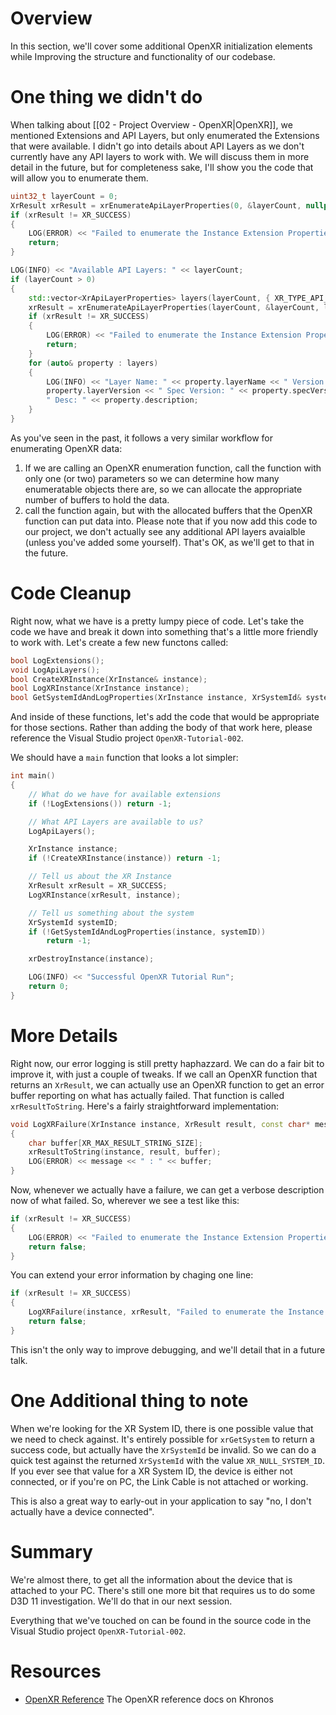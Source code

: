 # Overview
In this section, we'll cover some additional OpenXR initialization elements while Improving the structure and functionality of our codebase.
# One thing we didn't do
When talking about [[02 - Project Overview - OpenXR|OpenXR]], we mentioned Extensions  and API Layers, but only enumerated the Extensions that were available. I didn't go into details about API Layers as we don't currently have any API layers to work with. We will discuss them in more detail in the future, but for completeness sake, I'll show you the code that will allow you to enumerate them.

```c++
uint32_t layerCount = 0;
XrResult xrResult = xrEnumerateApiLayerProperties(0, &layerCount, nullptr);
if (xrResult != XR_SUCCESS)
{
	LOG(ERROR) << "Failed to enumerate the Instance Extension Properties";
	return;
}

LOG(INFO) << "Available API Layers: " << layerCount;
if (layerCount > 0)
{
	std::vector<XrApiLayerProperties> layers(layerCount, { XR_TYPE_API_LAYER_PROPERTIES });
	xrResult = xrEnumerateApiLayerProperties(layerCount, &layerCount, layers.data());
	if (xrResult != XR_SUCCESS)
	{
		LOG(ERROR) << "Failed to enumerate the Instance Extension Properties";
		return;
	}
	for (auto& property : layers)
	{
		LOG(INFO) << "Layer Name: " << property.layerName << " Version: " << 
		property.layerVersion << " Spec Version: " << property.specVersion << 
		" Desc: " << property.description;
	}
}
```
As you've seen in the past, it follows a very similar workflow for enumerating OpenXR data:
1. If we are calling an OpenXR enumeration function, call the function with only one (or two) parameters so we can determine how many enumeratable objects there are, so we can allocate the appropriate number of buffers to hold the data.
2. call the function again, but with the allocated buffers that the OpenXR function can put data into.
Please note that if you now add this code to our project, we don't actually see any additional API layers avaialble (unless you've added some yourself). That's OK, as we'll get to that in the future.
# Code Cleanup
Right now, what we have is a pretty lumpy piece of code. Let's take the code we have and break it down into something that's a little more friendly to work with. Let's create a few new functons called:
```c++
bool LogExtensions();
void LogApiLayers();
bool CreateXRInstance(XrInstance& instance);
bool LogXRInstance(XrInstance instance);
bool GetSystemIdAndLogProperties(XrInstance instance, XrSystemId& systemID);
```
And inside of these functions, let's add the code that would be appropriate for those sections. Rather than adding the body of that work here, please reference the Visual Studio project `OpenXR-Tutorial-002`.

We should have a `main` function that looks a lot simpler:
```c++
int main()
{
	// What do we have for available extensions
	if (!LogExtensions()) return -1;

	// What API Layers are available to us?
	LogApiLayers();

	XrInstance instance;
	if (!CreateXRInstance(instance)) return -1;

	// Tell us about the XR Instance
	XrResult xrResult = XR_SUCCESS;
	LogXRInstance(xrResult, instance);

	// Tell us something about the system
    XrSystemId systemID;
	if (!GetSystemIdAndLogProperties(instance, systemID))
		return -1;

	xrDestroyInstance(instance);

    LOG(INFO) << "Successful OpenXR Tutorial Run";
	return 0;
}
```
# More Details
Right now, our error logging is still pretty haphazzard. We can do a fair bit to improve it, with just a couple of tweaks. If we call an OpenXR function that returns an `XrResult`, we can actually use an OpenXR function to get an error buffer reporting on what has actually failed. That function is called `xrResultToString`. Here's a fairly straightforward implementation:
```c++
void LogXRFailure(XrInstance instance, XrResult result, const char* message)
{
    char buffer[XR_MAX_RESULT_STRING_SIZE];
    xrResultToString(instance, result, buffer);
    LOG(ERROR) << message << " : " << buffer;
}
```
Now, whenever we actually have a failure, we can get a verbose description now of what failed.
So, wherever we see a test like this:
```c++
if (xrResult != XR_SUCCESS)
{
	LOG(ERROR) << "Failed to enumerate the Instance Extension Properties";
	return false;
}
```
You can extend your error information by chaging one line:
```c++
if (xrResult != XR_SUCCESS)
{
	LogXRFailure(instance, xrResult, "Failed to enumerate the Instance Extension Properties");
	return false;
}
```
This isn't the only way to improve debugging, and we'll detail that in a future talk.

# One Additional thing to note
When we're looking for the XR System ID, there is one possible value that we need to check against. It's entirely possible for `xrGetSystem` to return a success code, but actually have the `XrSystemId` be invalid. So we can do a quick test against the returned `XrSystemId` with the value `XR_NULL_SYSTEM_ID`. If you ever see that value for a XR System ID, the device is either not connected, or if you're on PC, the Link Cable is not attached or working.

This is also a great way to early-out in your application to say "no, I don't actually have a device connected".

# Summary
We're almost there, to get all the information about the device that is attached to your PC. There's still one more bit that requires us to do some D3D 11 investigation. We'll do that in our next session.

Everything that we've touched on can be found in the source code in the Visual Studio project `OpenXR-Tutorial-002`.

# Resources
- [OpenXR Reference](https://registry.khronos.org/OpenXR/specs/1.0/html/xrspec.html#introduction) The OpenXR reference docs on Khronos